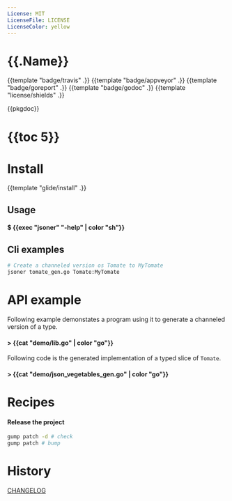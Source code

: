 ```yaml
---
License: MIT
LicenseFile: LICENSE
LicenseColor: yellow
---
```

# {{.Name}}

{{template "badge/travis" .}} {{template "badge/appveyor" .}} {{template "badge/goreport" .}} {{template "badge/godoc" .}} {{template "license/shields" .}}

{{pkgdoc}}

# {{toc 5}}

# Install
{{template "glide/install" .}}

## Usage

#### $ {{exec "jsoner" "-help" | color "sh"}}

## Cli examples

```sh
# Create a channeled version os Tomate to MyTomate
jsoner tomate_gen.go Tomate:MyTomate
```
# API example

Following example demonstates a program using it to generate a channeled version of a type.

#### > {{cat "demo/lib.go" | color "go"}}

Following code is the generated implementation of a typed slice of `Tomate`.

#### > {{cat "demo/json_vegetables_gen.go" | color "go"}}

# Recipes

#### Release the project

```sh
gump patch -d # check
gump patch # bump
```

# History

[CHANGELOG](CHANGELOG.md)
